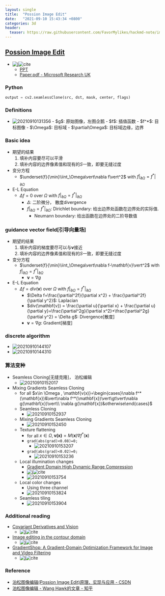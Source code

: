 ```yaml
---
layout: single
title:  "Possion Image Edit"
date:   "2021-09-10 15:43:34 +0800"
categories: 3d
header:
  teaser: https://raw.githubusercontent.com/FavorMylikes/hackmd-note/img/img20210908163126.png
---
```


## [Possion Image Edit](https://dl.acm.org/doi/abs/10.1145/1201775.882269)

- ![j](https://img.shields.io/badge/sig_graph-2003-blue?style=flat-square)![cite](https://img.shields.io/badge/cite-2953-blue?style=flat-square)
  - [PPT](http://graphics.cs.cmu.edu/courses/15-463/2017_fall/lectures/lecture7.pptx)
  - [Paper.pdf - Microsoft Research UK](https://www.cs.jhu.edu/~misha/Fall07/Papers/Perez03.pdf)

### Python

```python
output = cv2.seamlessClone(src, dst, mask, center, flags)
```

### Definitions

- <img src="https://raw.githubusercontent.com/FavorMylikes/hackmd-note/img/img20210910131356.png" alt="20210910131356"/>
  - $g$: 原始图像，左图企鹅
  - $f$: 插值函数
  - $f^*$: 目标图像
  - $\Omega$: 目标域
  - $\partial\Omega$: 目标域边缘，边界

### Basic idea

- 期望的结果
  1. 填补内容要尽可以平滑
  2. 填补内容的边界像素值和现有的$S$一致，即要无缝过度
- 变分方程
  - $\underset{f}{\min}\iint_\Omega\vert\nabla f\vert^2$ with $f\vert_{\partial\Omega}=f^*\vert_{\partial\Omega}$
- E-L Equation
  - $\Delta f=0$ over $\Omega$ with $f\vert_{\partial\Omega}=f^*\vert_{\partial\Omega}$
    - $\Delta$: 二阶微分， 散度divergence
    - $f\vert_{\partial\Omega}=f^*\vert_{\partial\Omega}$: Dirichlet  boundary: 给出边界处函数在边界处的实际值.
      - Neumann boundary: 给出函数在边界处的二阶导数值

### guidance vector field[引导向量场]

- 期望的结果
  1. 填补内容的梯度要尽可以与$\mathbf{v}$接近
  2. 填补内容的边界像素值和现有的$S$一致，即要无缝过度
- 变分方程
  - $\underset{f}{\min}\iint_\Omega\vert\nabla f-\mathbf{v}\vert^2$ with $f\vert_{\partial\Omega}=f^*\vert_{\partial\Omega}$
    - $\mathbf{v}=\nabla g$
- E-L Equation
  - $\Delta f=div(\mathbf{v})$ over $\Omega$ with $f\vert_{\partial\Omega}=f^*\vert_{\partial\Omega}$
    - $\Delta f=\frac{\partial^2f}{\partial x^2} + \frac{\partial^2f}{\partial y^2}$: Laplacian
    - $div(\mathbf{v}) = \frac{\partial u}{\partial x} + \frac{\partial u}{\partial y}=\frac{\partial^2g}{\partial x^2}+\frac{\partial^2g}{\partial y^2} = \Delta g$: Divergence[散度]
    - $\mathbf{v}=\nabla g$: Gradient[梯度]

### discrete algorithm

- <img src="https://raw.githubusercontent.com/FavorMylikes/hackmd-note/img/img20210910144107.png" alt="20210910144107"/>
- <img src="https://raw.githubusercontent.com/FavorMylikes/hackmd-note/img/img20210910144310.png" alt="20210910144310"/>

### 算法变种

- Seamless Cloning[无缝克隆]， 泊松编辑
  - <img src="https://raw.githubusercontent.com/FavorMylikes/hackmd-note/img/img20210910152017.png" alt="20210910152017"/>
- Mixing Gradients Seamless Cloning
  - for all $x\in \Omega , \mathbf{v(x)}=\begin{cases}\nabla f^*(\mathbf{x})&\vert\nabla f^*(\mathbf{x})\vert\gt\vert\nabla g(\mathbf{x})\vert\\
  \nabla g(\mathbf{x})&otherwise\end{cases}$
  - Seamless Cloning
    - <img src="https://raw.githubusercontent.com/FavorMylikes/hackmd-note/img/img20210910152937.png" alt="20210910152937"/>
  - Mixing Gradients Seamless Cloning
    - <img src="https://raw.githubusercontent.com/FavorMylikes/hackmd-note/img/img20210910152450.png" alt="20210910152450"/>
  - Texture flattening
    - for all $x\in \Omega , \mathbf{v(x)}=M(\mathbf{x})\nabla f^*(\mathbf{x})$
    - `grad(abs(grad)<0.08)=0;`
      - <img src="https://raw.githubusercontent.com/FavorMylikes/hackmd-note/img/img20210910153207.png" alt="20210910153207"/>
    - `grad(abs(grad)<0.02)=0;`
      - <img src="https://raw.githubusercontent.com/FavorMylikes/hackmd-note/img/img20210910153236.png" alt="20210910153236"/>
  - Local illumination changes
    - [Gradient Domain High Dynamic Range Compression](https://dl.acm.org/doi/abs/10.1145/566570.566573)
    - ![j](https://img.shields.io/badge/sig_graph-2002-blue?style=flat-square)![cite](https://img.shields.io/badge/cite-1753-blue?style=flat-square)
    - <img src="https://raw.githubusercontent.com/FavorMylikes/hackmd-note/img/img20210910153754.png" alt="20210910153754"/>
  - Local color changes
    - Using three channel
    - <img src="https://raw.githubusercontent.com/FavorMylikes/hackmd-note/img/img20210910153824.png" alt="20210910153824"/>
  - Seamless tiling
    - <img src="https://raw.githubusercontent.com/FavorMylikes/hackmd-note/img/img20210910153904.png" alt="20210910153904"/>

### Additional reading

- [Covariant Derivatives and Vision](https://link.springer.com/chapter/10.1007/11744085_5)
  - ![j](https://img.shields.io/badge/eccv-2006-blue?style=flat-square)![cite](https://img.shields.io/badge/cite-52-blue?style=flat-square)
- [Image editing in the contour domain](https://ieeexplore.ieee.org/abstract/document/698633/)
  - ![j](https://img.shields.io/badge/TPAMI-2006-blue?style=flat-square)![cite](https://img.shields.io/badge/cite-174-blue?style=flat-square)
- [GradientShop: A Gradient-Domain Optimization Framework for Image and Video Filtering](http://grail.cs.washington.edu/projects/gradientshop/demos/gs_paper_TOG_2009.pdf)
  - ![j](https://img.shields.io/badge/ToG-2010-blue?style=flat-square)![cite](https://img.shields.io/badge/cite-255-blue?style=flat-square)

### Reference

- [泊松图像编辑(Possion Image Edit)原理、实现与应用 - CSDN](https://blog.csdn.net/weixin_43194305/article/details/104928378)
- [泊松图像编辑 - Wang Hawk的文章 - 知乎](https://zhuanlan.zhihu.com/p/58867397)
